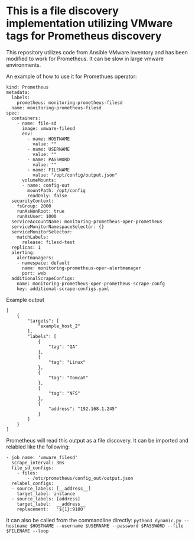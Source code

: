# This is a file discovery implementation utilizing VMware tags for Prometheus discovery

This repository utilizes code from Ansible VMware inventory and has been modified to work for Prometheus. It can be slow in large vmware environments.

An example of how to use it for Promethues operator:

```apiVersion: monitoring.coreos.com/v1
kind: Prometheus
metadata:
  labels:
    prometheus: monitoring-prometheus-filesd
  name: monitoring-prometheus-filesd
spec:
  containers:
    - name: file-sd
      image: vmware-filesd
      env:
        - name: HOSTNAME
          value: ""
        - name: USERNAME
          value: ""
        - name: PASSWORD
          value: ""
        - name: FILENAME
          value: "/opt/config/output.json"
      volumeMounts:
      - name: config-out
        mountPath: /opt/config
        readOnly: false
  securityContext:
    fsGroup: 2000
    runAsNonRoot: true
    runAsUser: 1000
  serviceAccountName: monitoring-prometheus-oper-prometheus
  serviceMonitorNamespaceSelector: {}
  serviceMonitorSelector:
    matchLabels:
      release: filesd-test
  replicas: 1
  alerting:
    alertmanagers:
    - namespace: default
      name: monitoring-prometheus-oper-alertmanager
      port: web
  additionalScrapeConfigs:
    name: monitoring-prometheus-oper-prometheus-scrape-confg
    key: additional-scrape-configs.yaml
```

Example output
```
[
    {
        "targets": [
            "example_host_2"
        ],
        "labels": [
            {
                "tag": "QA"
            },
            {
                "tag": "Linux"
            },
            {
                "tag": "Tomcat"
            },
            {
                "tag": "NFS"
            },
            {
                "address": "192.168.1.245"
            }
        ]
    }
]
```

Prometheus will read this output as a file discovery. It can be imported and relabled like the following:
```
- job_name: 'vmware_filesd'
  scrape_interval: 30s
  file_sd_configs:
    - files:
        - /etc/prometheus/config_out/output.json
  relabel_configs:
  - source_labels: [__address__]
    target_label: instance
  - source_labels: [address]
    target_label:  __address__
    replacement:   '${1}:9100'
```

It can also be called from the commandline directly: `python3 dynamic.py --hostname $HOSTNAME --username $USERNAME --password $PASSWORD --file $FILENAME --loop`
